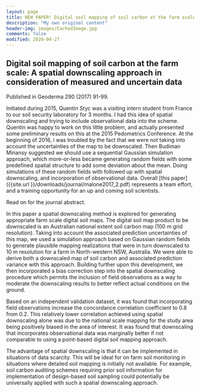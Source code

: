 ```yaml
---
layout: page
title: NEW PAPER! Digital soil mapping of soil carbon at the farm scale. A spatial downscaling approach in consideration of measured and uncertain data
description: "My own original content"
header-img: images/CachedImage.jpg
comments: false
modified: 2020-04-27
---
```


## Digital soil mapping of soil carbon at the farm scale: A spatial downscaling approach in consideration of measured and uncertain data

Published in Geoderma 290 (2017) 91-99. 

Initiated during 2015, Quentin Styc was a visiting intern student from France to our soil security laboratory for 3 months. I had this idea of spatial downscaling and trying to include observational data into the scheme. Quentin was happy to work on this little problem, and actually presented some preliminary results on this at the 2015 Pedometrics Conference. At the beginning of 2016, i was troubled by the fact that we were not taking into account the uncertainties of the map to be downscaled. Then Budiman Minansy suggested we should use a sequential Gaussian simulation approach, which more-or-less became generating random fields with some predefined spatial structure to add some deviation about the mean. Doing simulations of these random fields with followed up with spatial downscaling, and incorporation of observational data. Overall [this paper]({{site.url }}/downloads/journal/malone2017_2.pdf) represents a team effort, and a training opportunity for an up and coming soil scientists. 

Read on for the journal abstract. 


In this paper a spatial downscaling method is explored for generating appropriate farm scale digital soil maps. The digital soil map product to be downscaled is an Australian national extent soil carbon map (100 m grid resolution). Taking into account the associated prediction uncertainties of this map, we used a simulation approach based on Gaussian random fields to generate plausible mapping realizations that were in turn downscaled to 10 m resolution for a farm in North-western NSW, Australia. We were able to derive both a downscaled map of soil carbon and associated prediction variance with this approach. Building further upon this development, we then incorporated a bias correction step into the spatial downscaling procedure which permits the inclusion
of field observations as a way to moderate the downscaling results to better reflect actual conditions on the ground. 

Based on an independent validation dataset, it was found that incorporating field observations increase the concordance correlation coefficient to 0.8 from 0.2. This relatively lower correlation achieved using spatial downscaling alone was due to the national scale mapping for the study area being positively biased in the area
of interest. It was found that downscaling that incorporates observational data was marginally better if not comparable to using a point-based digital soil mapping approach. 

The advantage of spatial downscaling is that it can be implemented in situations of data scarcity. This will be ideal for on farm soil monitoring in situations where
detailed soil mapping is initially not available. For example, soil carbon auditing schemes requiring prior soil information for implementation of design-based soil sampling could potentially be universally applied with such a
spatial downscaling approach.
